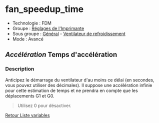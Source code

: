 # fan_speedup_time

* Technologie : FDM
* Groupe : [Réglages de l'Imprimante](../printer_settings/printer_settings.md)
* Sous groupe : [Général](../printer_settings/printer_settings.md#général) - [Ventilateur de refroidissement](../printer_settings/printer_settings.md#ventilateur-de-refroidissement)
* Mode : Avancé

## *Accélération* Temps d'accélération

### Description

Anticipez le démarrage du ventilateur d'au moins ce délai (en secondes, vous pouvez utiliser des décimales). Il suppose une accélération infinie pour cette estimation de temps et ne prendra en compte que les déplacements G1 et G0.

> Utilisez 0 pour désactiver.

[Retour Liste variables](variable_list.md)